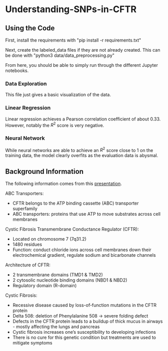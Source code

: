 # Understanding-SNPs-in-CFTR

## Using the Code

First, install the requirements with "pip install -r requirements.txt"

Next, create the labeled_data files if they are not already created. This can be done with "python3 data/data_preprocessing.py"

From here, you should be able to simply run through the different Jupyter notebooks.

### Data Exploration

This file just gives a basic visualization of the data.

### Linear Regression

Linear regression achieves a Pearson correlation coefficient of about 0.33. However, notably the $R^2$ score is very negative.

### Neural Network

While neural networks are able to achieve an $R^2$ score close to 1 on the training data, the model clearly overfits as the evaluation data is abysmal. 

## Background Information

The following information comes from this [presentation](https://docs.google.com/presentation/d/1xDa77zjvDh7jVBC_ELAdq0k8Vi6ywfcTHIMnW115LP4/edit?usp=sharing).

ABC Transporters:
- CFTR belongs to the ATP binding cassette (ABC) transporter superfamily
- ABC transporters: proteins that use ATP to move substrates across cell membranes

Cystic Fibrosis Transmembrane Conductance Regulator (CFTR):
- Located on chromosome 7 (7q31.2)
- 1480 residues
- Function: conduct chloride ions across cell membranes down their electrochemical gradient, regulate sodium and bicarbonate channels

Architecture of CFTR:
- 2 transmembrane domains (TMD1 & TMD2)
- 2 cytosolic nucleotide binding domains (NBD1 & NBD2)
- Regulatory domain (R-domain)

Cystic Fibrosis:
- Recessive disease caused by loss-of-function mutations in the CFTR protein
- Delta 508: deletion of Phenylalanine 508 → severe folding defect
- Defects in the CFTR protein leads to a buildup of thick mucus in airways - mostly affecting the lungs and pancreas
- Cystic fibrosis increases one’s susceptibility to developing infections
- There is no cure for this genetic condition but treatments are used to mitigate symptoms

